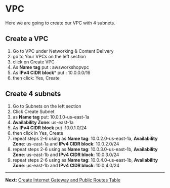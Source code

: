 # VPC

Here we are going to create our VPC with 4 subnets.

## Create a VPC
1. Go to VPC under Networking & Content Delivery
2. go to Your VPCs on the left section
3. click on Create VPC
4. As **Name** **tag** put : awsworkshopvpc
5. As **IPv4 CIDR** **block*** put : 10.0.0.0/16
6. then click:  Yes, Create


## Create 4 subnets
1. Go to Subnets on the left section
2. Click Create Subnet
3. as **Name tag** put: 10.0.1.0-us-east-1a
4. **Availability Zone**: us-east-1a
5. As **IPv4 CIDR** **block** put :10.0.1.0/24
6. then click in Yes, Create
7. repeat steps 2-6 using as **Name tag**: 10.0.2.0-us-east-1a, **Availability Zone**: us-east-1a and **IPv4 CIDR block**: 10.0.2.0/24
8. repeat steps 2-6 using as **Name tag**: 10.0.3.0-us-east-1b, **Availability Zone**: us-east-1b and **IPv4 CIDR block**: 10.0.3.0/24
9. repeat steps 2-6 using as **Name tag**: 10.0.4.0-us-east-1b, **Availability Zone**: us-east-1b and **IPv4 CIDR block**: 10.0.4.0/24

---
**Next:** [Create Internet Gateway and Public Routes Table](/workshop/vpc-subnets-bastion/02-internet-gateway.md)

